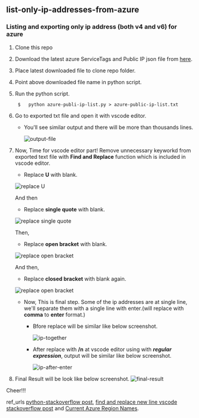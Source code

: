 ## list-only-ip-addresses-from-azure
### Listing and exporting only ip address (both v4 and v6) for azure
1. Clone this repo
2. Download the latest azure ServiceTags and Public IP json file from [here](https://www.microsoft.com/en-us/download/details.aspx?id=56519).

3. Place latest downloaded file to clone repo folder.

4. Point above downloaded file name in python script.

5. Run the python script.
    ```
     $   python azure-publi-ip-list.py > azure-public-ip-list.txt
    ```
6. Go to exported txt file and open it with vscode editor.
    * You'll see similar output and there will be more than thousands lines.


        ![output-file](./screenshots/exported-raw.png)

7. Now, Time for vscode editor part! Remove unnecessary keyworkd from exported text file with **Find and Replace** function which is included in vscode editor.

    * Replace **U** with blank.

    ![replace U](./screenshots/replaced-u.png)

    And then

    * Replace **single quote** with blank.

    ![replace single quote](./screenshots/replaced-single.png)

    Then,

    * Replace **open bracket** with blank.

    ![replace open bracket](./screenshots/replaced-open.png)

    And then,

    * Replace **closed bracket** with blank again.

    ![replace open bracket](./screenshots/replaced-closed.png)

    * Now, This is final step. Some of the ip addresses are at single line, we'll separate them with a single line with enter.(will replace with **comma** to **enter** format.)

        * Bfore replace will be similar like below screenshot.


            ![ip-together](./screenshots/ip-together.png)

        * After replace with **/n** at vscode editor using with ***regular expression***, output will be similar like below screenshot.

            ![ip-after-enter](./screenshots/ip-after-enter.png)




8. Final Result will be look like below screenshot.
    ![final-result](./screenshots/final-result.png)


Cheer!!!

ref_urls [python-stackoverflow post](https://stackoverflow.com/questions/67058855/parsing-field-from-large-json-file-where-another-field-meets-a-condition-using), [find and replace new line vscode stackoverflow post](https://stackoverflow.com/questions/30351529/find-and-replace-with-a-newline-in-visual-studio-code) and [Current Azure Region Names](https://azuretracks.com/2021/04/current-azure-region-names-reference/).
